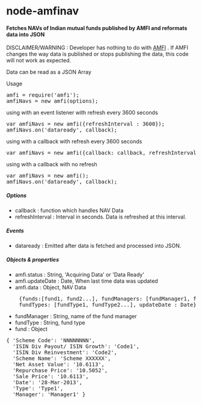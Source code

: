node-amfinav
============

#### Fetches NAVs of Indian mutual funds published by AMFI and reformats data into JSON

DISCLAIMER/WARNING : Developer has nothing to do with [AMFI](http://www.amfiindia.com/ "Association of Mutual Funds in India") . If AMFI changes the way data is published or stops publishing the data, this code will not work as expected.

Data can be read as a JSON Array

Usage
<pre>
amfi = require('amfi');
amfiNavs = new amfi(options);
</pre>

using with an event listener with refresh every 3600 seconds
<pre>
var amfiNavs = new amfi({refreshInterval : 3600});
amfiNavs.on('dataready', callback);
</pre>
using with a callback with refresh every 3600 seconds
<pre>
var amfiNavs = new amfi({callback: callback, refreshInterval : 3600});
</pre>

using with a callback with no refresh
<pre>
var amfiNavs = new amfi();
amfiNavs.on('dataready', callback);
</pre>

##### Options

- callback : function which handles NAV Data
- refreshInterval : Interval in seconds. Data is refreshed at this interval. 

##### Events

- dataready : Emitted after data is fetched and processed into JSON. 

##### Objects & properties
- amfi.status : String, 'Acquiring Data' or 'Data Ready'
- amfi.updateDate : Date, When last time data was updated
- amfi.data : Object, NAV Data 
<pre>
	{funds:[fund1, fund2...], fundManagers: [fundManager1, fundManager2..], 
	fundTypes: [fundType1, fundType2...], updateDate : Date}
</pre>
- fundManager : String, name of the fund manager
- fundType : String, fund type
- fund : Object
<pre>
{ 'Scheme Code': 'NNNNNNNN',
  'ISIN Div Payout/ ISIN Growth': 'Code1',
  'ISIN Div Reinvestment': 'Code2',
  'Scheme Name': 'Scheme XXXXXX',
  'Net Asset Value': '10.6113',
  'Repurchase Price': '10.5052',
  'Sale Price': '10.6113',
  'Date': '28-Mar-2013',
  'Type': 'Type1',
  'Manager': 'Manager1' }
</pre>